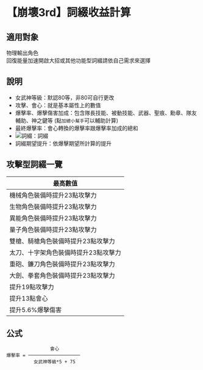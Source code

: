 # 【崩壞3rd】詞綴收益計算
## 適用對象
物理輸出角色  
回復能量加速開啟大招或其他功能型詞綴請依自己需求來選擇  

## 說明
- 女武神等級：默認80等，非80可自行更改  
- 攻擊、會心：就是基本屬性上的數值  
- 爆擊率、爆擊傷害加成：包含隊長技能、被動技能、武器、聖痕、勳章、隊友輔助、神之鍵等 (點`加總小幫手`可以輔助計算)  
- 最終爆擊率：會心轉換的爆擊率跟爆擊率加成的總和  
- ![詞綴](https://tsuna01t.github.io/honkai-impact-affix/img/VEL03.png)：詞綴  
- 詞綴期望提升：依爆擊期望所計算的提升

## 攻擊型詞綴一覽
|最高數值| 
|----|
|機械角色裝備時提升23點攻擊力|
|生物角色裝備時提升23點攻擊力|
|異能角色裝備時提升23點攻擊力|
|量子角色裝備時提升23點攻擊力|
|雙槍、騎槍角色裝備時提升23點攻擊力|
|太刀、十字架角色裝備時提升23點攻擊力|
|重砲、鐮刀角色裝備時提升23點攻擊力|
|大劍、拳套角色裝備時提升23點攻擊力|
|提升19點攻擊力|
|提升13點會心|
|提升5.6%爆擊傷害|

## 公式
                    會心
    爆擊率 = ───────────────────
              女武神等級*5 + 75
